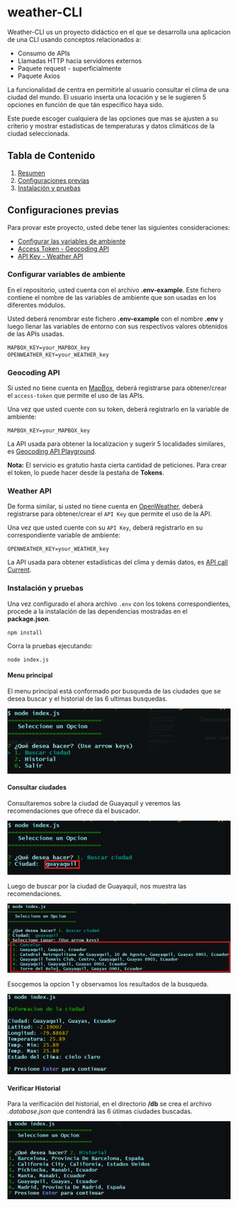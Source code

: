 # weather-CLI

Weather-CLI us un proyecto didáctico en el que se desarrolla una aplicacion de una CLI usando conceptos relacionados a:

-   Consumo de APIs
-   Llamadas HTTP hacia servidores externos
-   Paquete request - superficialmente
-   Paquete Axios

La funcionalidad de centra en permitirle al usuario consultar el clima de una ciudad del mundo. El usuario inserta una locación y se le sugieren 5 opciones en función de que tán especifico haya sido.

Este puede escoger cualquiera de las opciones que mas se ajusten a su criterio y mostrar estadisticas de temperaturas y datos climáticos de la ciudad seleccionada.

## Tabla de Contenido

1. [Resumen](#resumen)
2. [Configuraciones previas](#configuraciones-previas)
3. [Instalación y pruebas](#instalación-y-pruebas)

## Configuraciones previas

Para provar este proyecto, usted debe tener las siguientes consideraciones:

-   [Configurar las variables de ambiente](#configurar-variables-de-ambiente)
-   [Access Token - Geocoding API](#geocoding-api)
-   [API Key - Weather API](#weather-api)

### Configurar variables de ambiente

En el repositorio, usted cuenta con el archivo **.env-example**. Este fichero contiene el nombre de las variables de ambiente que son usadas en los diferentes módulos.

Usted deberá renombrar este fichero **.env-example** con el nombre **.env** y luego llenar las variables de entorno con sus respectivos valores obtenidos de las APIs usadas.

```
MAPBOX_KEY=your_MAPBOX_key
OPENWEATHER_KEY=your_WEATHER_key
```

### Geocoding API

Si usted no tiene cuenta en [MapBox](https://docs.mapbox.com/), deberá registrarse para obtener/crear el `access-token` que permite el uso de las APIs.

Una vez que usted cuente con su token, deberá registrarlo en la variable de ambiente:

```
MAPBOX_KEY=your_MAPBOX_key
```

La API usada para obtener la localizacion y sugerir 5 localidades similares, es [Geocoding API Playground](https://docs.mapbox.com/playground/geocoding/).

**Nota:** El servicio es gratutio hasta cierta cantidad de peticiones. Para crear el token, lo puede hacer desde la pestaña de **Tokens**.

### Weather API

De forma similar, si usted no tiene cuenta en [OpenWeather](https://openweathermap.org/), deberá registrarse para obtener/crear el `API Key` que permite el uso de la API.

Una vez que usted cuente con su `API Key`, deberá registrarlo en su correspondiente variable de ambiente:

```
OPENWEATHER_KEY=your_WEATHER_key
```

La API usada para obtener estadísticas del clima y demás datos, es [API call Current](https://openweathermap.org/current).

### Instalación y pruebas

Una vez configurado el ahora archivo `.env` con los tokens correspondientes, procede a la instalación de las dependencias mostradas en el **package.json**.

```
npm install
```

Corra la pruebas ejecutando:

```
node index.js
```

#### Menu principal

El menu principal está conformado por busqueda de las ciudades que se desea buscar y el historial de las 6 ultimas busquedas.

![Imagen del menu de la APP](./banners//01-menu.png)

#### Consultar ciudades

Consultaremos sobre la ciudad de Guayaquil y veremos las recomendaciones que ofrece da el buscador.

![Input de ciudad a buscar](./banners/02-ciudad-buscar.png)

Luego de buscar por la ciudad de Guayaquil, nos muestra las recomendaciones.

![Recomendaciones a partir de la busqueda](./banners/03-recomendaciones-busqueda.png)

Esocgemos la opcion 1 y observamos los resultados de la busqueda.

![Resultados de busqueda](./banners/04-resultados.png)

#### Verificar Historial

Para la verificación del historial, en el directorio **/db** se crea el archivo _.database.json_ que contendrá las 6 útimas ciudades buscadas.

![Resultados de busqueda](./banners/05-historial.png)
